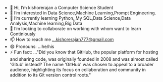 - 👋 Hi, I’m kishorerajan a Computer Science Student
- 👀 I’m interested in Data Science,Machine Learning,Prompt Engineering.
- 🌱 I’m currently learning Python,,My SQL,Data Science,Data Analysis,Machine learning,Big Data
- 💞️ I’m looking to collaborate on working with whom want to learn Continiously
- 📫 How to reach me ...kishorerajan777@gmail.com
- 😄 Pronouns: ...he/his
- ⚡ Fun fact: ..."Did you know that GitHub, the popular platform for hosting and sharing code, was originally founded in 2008 and was almost called 'Gitub' instead? The name 'GitHub' was chosen to appeal to a broader audience, highlighting its focus on collaboration and community in addition to its Git version control roots."

